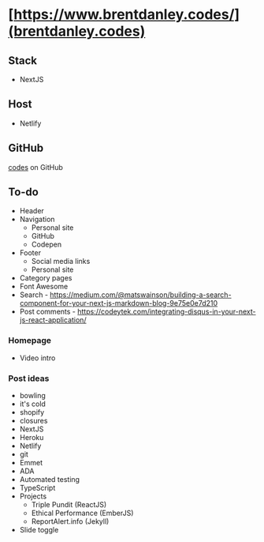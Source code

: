 # [https://www.brentdanley.codes/](brentdanley.codes)

## Stack
- NextJS

## Host
- Netlify

## GitHub
[codes](https://github.com/brentdanley/codes) on GitHub

## To-do
- Header
- Navigation
    - Personal site
    - GitHub
    - Codepen
- Footer
    - Social media links
    - Personal site
- Category pages
- Font Awesome
- Search - https://medium.com/@matswainson/building-a-search-component-for-your-next-js-markdown-blog-9e75e0e7d210
- Post comments - https://codeytek.com/integrating-disqus-in-your-next-js-react-application/

### Homepage
- Video intro

### Post ideas
- bowling
- it's cold
- shopify
- closures
- NextJS
- Heroku
- Netlify
- git
- Emmet
- ADA
- Automated testing
- TypeScript
- Projects
    - Triple Pundit (ReactJS)
    - Ethical Performance (EmberJS)
    - ReportAlert.info (Jekyll)
- Slide toggle
